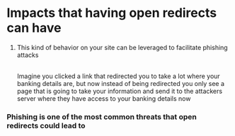 <h1>Impacts that having open redirects can have</h1>

<ol>
<li>This kind of behavior on your site can be leveraged to facilitate phishing attacks</li><br/>
<p>Imagine you clicked a link that redirected you to take a lot where your banking details are, but now instead of being redirected you only see a page that is going to take your information and send it to the attackers server where they have access to your banking details now</p>
</ol>

<h3>Phishing is one of the most common threats that open redirects could lead to</h3>
